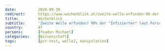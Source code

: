 ```yaml
---
date:          2020-09-30
redirect:      https://www.wochenblick.at/zweite-welle-erfunden-90-der-infizierten-sind-falsch-positiv/
title:         Wochenblick
subtitle:      'Zweite Welle erfunden? 90% der "Infizierten" laut Forscher falsch-positiv'
country:       AT
persons:       [Yeadon Michael]
categories:    [Wissenschaft]
tags:          [pcr-test, welle2, manipulation]
---
```

